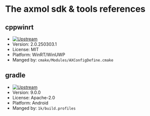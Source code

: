 # The axmol sdk & tools references

## cppwinrt

- [![Upstream](https://img.shields.io/github/v/release/microsoft/cppwinrt?label=Upstream)](https://github.com/microsoft/cppwinrt)
- Version: 2.0.250303.1
- License: MIT
- Platform: WinRT/WinUWP
- Manged by: `cmake/Modules/AXConfigDefine.cmake`

## gradle

- [![Upstream](https://img.shields.io/github/v/release/gradle/gradle?label=Upstream)](https://github.com/gradle/gradle)
- Version: 9.0.0
- License: Apache-2.0
- Platform: Android
- Manged by: `1k/build.profiles`
